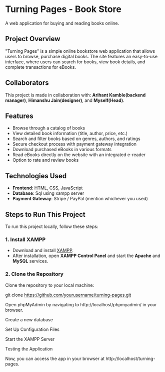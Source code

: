 # Turning Pages - Book Store

A web application for buying and reading books online.

## Project Overview

"Turning Pages" is a simple online bookstore web application that allows users to browse, purchase digital books. The site features an easy-to-use interface, where users can search for books, view book details, and complete transactions for eBooks.

## Collaborators

This project is made in collaboration with: **Arihant Kamble(backend manager)**, **Himanshu Jain(designer)**, and **Myself(Head)**.

## Features

- Browse through a catalog of books
- View detailed book information (title, author, price, etc.)
- Search and filter books based on genres, authors, and ratings
- Secure checkout process with payment gateway integration
- Download purchased eBooks in various formats
- Read eBooks directly on the website with an integrated e-reader
- Option to rate and review books

## Technologies Used

- **Frontend**: HTML, CSS, JavaScript
- **Database**: Sql using xampp server
- **Payment Gateway**: Stripe / PayPal (mention whichever you used)

## Steps to Run This Project

To run this project locally, follow these steps:

### 1. Install XAMPP

- Download and install [XAMPP](https://www.apachefriends.org/index.html).
- After installation, open **XAMPP Control Panel** and start the **Apache** and **MySQL** services.

### 2. Clone the Repository

Clone the repository to your local machine:

git clone https://github.com/yourusername/turning-pages.git

Open phpMyAdmin by navigating to http://localhost/phpmyadmin/ in your browser.

Create a new database

Set Up Configuration Files

Start the XAMPP Server

Testing the Application

Now, you can access the app in your browser at http://localhost/turning-pages.
